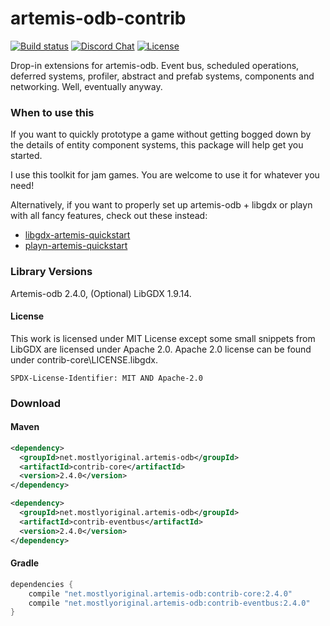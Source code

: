 artemis-odb-contrib
===================

[![Build status](https://github.com/DaanVanYperen/artemis-odb-contrib/actions/workflows/javaCI.yml/badge.svg?label=Build)](https://github.com/DaanVanYperen/artemis-odb-contrib/actions/workflows/javaCI.yml)
[![Discord Chat](https://img.shields.io/discord/348229412858101762?logo=discord)](https://libgdx.com/community/discord/)
[![License](https://img.shields.io/badge/License-MIT-orange.svg)](https://opensource.org/licenses/MIT)

Drop-in extensions for artemis-odb. Event bus, scheduled operations, deferred systems, profiler, abstract and prefab
systems, components and networking. Well, eventually anyway.

### When to use this
If you want to quickly prototype a game without getting bogged down by the
details of entity component systems, this package will help get you started.

I use this toolkit for jam games. You are welcome to use it for whatever you need!

Alternatively, if you want to properly set up artemis-odb + libgdx or playn 
with all fancy features, check out these instead:
- [libgdx-artemis-quickstart](https://github.com/DaanVanYperen/libgdx-artemis-quickstart)
- [playn-artemis-quickstart](https://github.com/DaanVanYperen/playn-artemis-quickstart)

### Library Versions
Artemis-odb 2.4.0, (Optional) LibGDX 1.9.14.

#### License

This work is licensed under MIT License except some small snippets from LibGDX are 
licensed under Apache 2.0. Apache 2.0 license can be found under contrib-core\LICENSE.libgdx.

`SPDX-License-Identifier: MIT AND Apache-2.0`

### Download

#### Maven

```xml
<dependency>
  <groupId>net.mostlyoriginal.artemis-odb</groupId>
  <artifactId>contrib-core</artifactId>
  <version>2.4.0</version>
</dependency>

<dependency>
  <groupId>net.mostlyoriginal.artemis-odb</groupId>
  <artifactId>contrib-eventbus</artifactId>
  <version>2.4.0</version>
</dependency>
```

#### Gradle

```groovy
dependencies { 
    compile "net.mostlyoriginal.artemis-odb:contrib-core:2.4.0"
    compile "net.mostlyoriginal.artemis-odb:contrib-eventbus:2.4.0"
}
```
